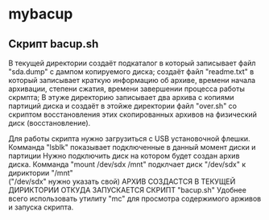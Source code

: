 # mybacup
## Скрипт bacup.sh 
В текущей директории создаёт подкаталог в который записывает файл "sda.dump" с дампом копируемого диска;
создаёт файл  "readme.txt" в который записывает краткую информацию об архиве, времени начала архивации,
степени сжатия, времени завершении процесса работы скрмпта;
В этуже директорию записывает два архива с копиями партиций диска и создаёт в этойже директории
файл "over.sh" со скриптом восстановления этих скопированных архивов на физический диск (восстановление).

Для работы скрипта нужно загрузиться с USB установочной флешки.
Комманда "lsblk" показывает подключенные в данный момент диски и партиции
Нужно подключить диск на котором будет создан архив диска.
Комманда      "mount /dev/sdx /mnt"    подклчает диск  "/dev/sdx"   к дириктории "/mnt"  
("/dev/sdx" нужно указать свой)
АРХИВ СОЗДАСТСЯ В  ТЕКУЩЕЙ ДИРИКТОРИИ ОТКУДА ЗАПУСКАЕТСЯ СКРИПT "bacup.sh"
Удобнее всего использовать утилиту  "mc"  для просмотра содержимого арживов и запуска скрипта.